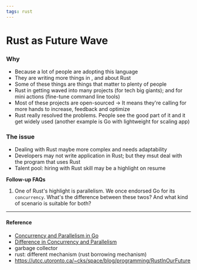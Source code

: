 ```yaml
---
tags: rust
---
```


# Rust as Future Wave

### Why
- Because a lot of people are adopting this language
- They are writing more things in , and about Rust
- Some of these things are things that matter to plenty of people
- Rust in getting waved into many projects (for tech big giants); and for mini actions (fine-tune command line tools)
- Most of these projects are open-sourced -> It means they're calling for more hands to increase, feedback and optimize
- Rust really resolved the problems. People see the good part of it and it get widely used (another example is Go with lightweight for scaling app)

### The issue
- Dealing with Rust maybe more complex and needs adaptability
- Developers may not write application in Rust; but they msut deal with the program that uses Rust
- Talent pool: hiring with Rust skill may be a highlight on resume

**Follow-up FAQs**
1. One of Rust's highlight is parallelism. We once endorsed Go for its `concurrency`. What's the difference between these twos? And what kind of scenario is suitable for both?

---

#### Reference

- [Concurrency and Parallelism in Go](https://mayurwadekar2.medium.com/concurrency-and-parallelism-in-golang-c8327701fd94)
- [Difference in Concurrency and Parallelism](https://viblo.asia/p/phan-biet-khai-niem-xu-ly-concurrency-dong-thoi-va-parallelism-song-song-4P856nBO5Y3)
- garbage collector
- rust: different mechanism (rust borrowing mechanism)
- https://utcc.utoronto.ca/~cks/space/blog/programming/RustInOurFuture
